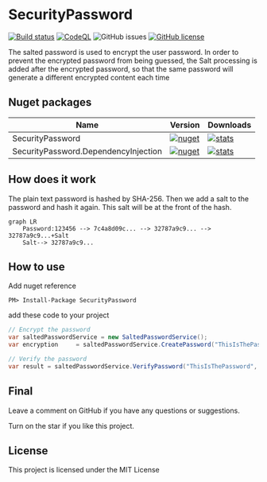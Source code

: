 ﻿# SecurityPassword
[![Build status](https://ci.appveyor.com/api/projects/status/qsc7d2uwxopdx2d8?svg=true)](https://ci.appveyor.com/project/nepton/securitypassword)
[![CodeQL](https://github.com/nepton/SecurityPassword/actions/workflows/codeql.yml/badge.svg)](https://github.com/nepton/SecurityPassword/actions/workflows/codeql.yml)
![GitHub issues](https://img.shields.io/github/issues/nepton/SecurityPassword.svg)
[![GitHub license](https://img.shields.io/badge/license-MIT-blue.svg)](https://github.com/nepton/SecurityPassword/blob/master/LICENSE)

The salted password is used to encrypt the user password. In order to prevent the encrypted password from being guessed,
the Salt processing is added after the encrypted password, so that the same password will generate a different encrypted
content each time

## Nuget packages

| Name                                 | Version                                                                                                                                                   | Downloads                                                                                                                                                  |
|--------------------------------------|-----------------------------------------------------------------------------------------------------------------------------------------------------------|------------------------------------------------------------------------------------------------------------------------------------------------------------|
| SecurityPassword                     | [![nuget](https://img.shields.io/nuget/v/SecurityPassword.svg)](https://www.nuget.org/packages/SecurityPassword/)                                         | [![stats](https://img.shields.io/nuget/dt/SecurityPassword.svg)](https://www.nuget.org/packages/SecurityPassword/)                                         |
| SecurityPassword.DependencyInjection | [![nuget](https://img.shields.io/nuget/v/SecurityPassword.DependencyInjection.svg)](https://www.nuget.org/packages/SecurityPassword.DependencyInjection/) | [![stats](https://img.shields.io/nuget/dt/SecurityPassword.DependencyInjection.svg)](https://www.nuget.org/packages/SecurityPassword.DependencyInjection/) |

## How does it work
The plain text password is hashed by SHA-256. Then we add a salt to the password and hash it again. This salt will be at the front of the hash.

```mermaid
graph LR
    Password:123456 --> 7c4a8d09c... --> 32787a9c9... --> 32787a9c9...+Salt
    Salt--> 32787a9c9...                              
```

## How to use
Add nuget reference
```
PM> Install-Package SecurityPassword
```

add these code to your project

```C#
// Encrypt the password
var saltedPasswordService = new SaltedPasswordService();
var encryption     = saltedPasswordService.CreatePassword("ThisIsThePassword");

// Verify the password
var result = saltedPasswordService.VerifyPassword("ThisIsThePassword", encryption);
```

## Final
Leave a comment on GitHub if you have any questions or suggestions.

Turn on the star if you like this project.

## License
This project is licensed under the MIT License
